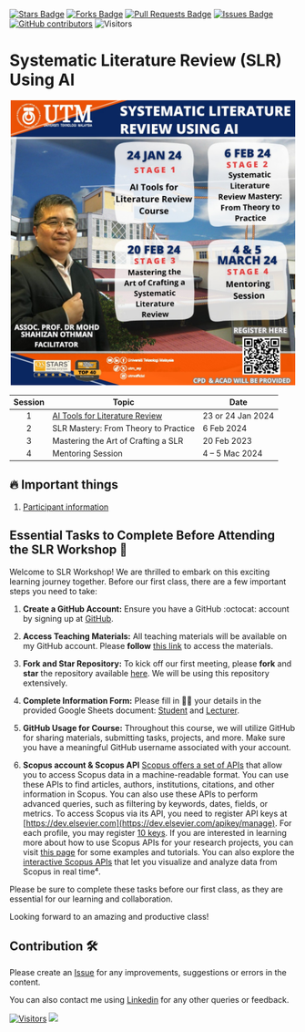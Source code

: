 <a href="https://github.com/drshahizan/SLR-FC/stargazers"><img src="https://img.shields.io/github/stars/drshahizan/SLR-FC" alt="Stars Badge"/></a>
<a href="https://github.com/drshahizan/SLR-FC/network/members"><img src="https://img.shields.io/github/forks/drshahizan/SLR-FC" alt="Forks Badge"/></a>
<a href="https://github.com/drshahizan/SLR-FC"><img src="https://img.shields.io/github/issues-pr/drshahizan/SLR-FC" alt="Pull Requests Badge"/></a>
<a href="https://github.com/drshahizan/SLR-FC/issues"><img src="https://img.shields.io/github/issues/drshahizan/SLR-FC" alt="Issues Badge"/></a>
<a href="https://github.com/drshahizan/SLR-FC/graphs/contributors"><img alt="GitHub contributors" src="https://img.shields.io/github/contributors/drshahizan/SLR-FC?color=2b9348"></a>
![Visitors](https://api.visitorbadge.io/api/visitors?path=https%3A%2F%2Fgithub.com%2Fdrshahizan%2FSLR-FC&labelColor=%23d9e3f0&countColor=%23697689&style=flat)

# Systematic Literature Review (SLR) Using AI

<p align="center">
<img src="/images/all%20slr.jpeg"  height="500" />
</p>

| Session | Topic                                                    | Date                                | 
|:---------:|----------------------------------------------------------|-------------------------------------|
| 1       | [AI Tools for Literature Review](./materials/session1.md) | 23 or 24 Jan 2024                   | 
| 2       | SLR Mastery: From Theory to Practice                     | 6 Feb 2024                    | 
| 3       | Mastering the Art of Crafting a SLR    | 20 Feb 2023                  | 
| 4       | Mentoring Session                                       | 4 – 5 Mac 2024  | 

## 🔥 Important things
1. [Participant information](./materials/participant.md)


## Essential Tasks to Complete Before Attending the SLR Workshop 🚀
Welcome to SLR Workshop! We are thrilled to embark on this exciting learning journey together. Before our first class, there are a few important steps you need to take:

1. **Create a GitHub Account:**
   Ensure you have a GitHub :octocat: account by signing up at [GitHub](https://github.com/login).

2. **Access Teaching Materials:**
   All teaching materials will be available on my GitHub account. Please **follow** [this link](https://github.com/drshahizan) to access the materials.

3. **Fork and Star Repository:**
   To kick off our first meeting, please **fork** and **star** the repository available [here](https://github.com/drshahizan/SLR-FC). We will be using this repository extensively.

4. **Complete Information Form:**
   Please fill in 🧑‍💻 your details in the provided Google Sheets document: [Student](https://docs.google.com/spreadsheets/d/1O8WQF5og-kMD-ITbdSuULYJsoF2bqt8xpizaTeMuYpc/edit#gid=1885871540) and [Lecturer](https://docs.google.com/spreadsheets/d/1O8WQF5og-kMD-ITbdSuULYJsoF2bqt8xpizaTeMuYpc/edit#gid=905650697).

5. **GitHub Usage for Course:**
   Throughout this course, we will utilize GitHub for sharing materials, submitting tasks, projects, and more. Make sure you have a meaningful GitHub username associated with your account.
6. **Scopus account & Scopus API**
[Scopus offers a set of APIs](https://dev.elsevier.com/sc_apis.html) that allow you to access Scopus data in a machine-readable format. You can use these APIs to find articles, authors, institutions, citations, and other information in Scopus. You can also use these APIs to perform advanced queries, such as filtering by keywords, dates, fields, or metrics. To access Scopus via its API, you need to register API keys at [https://dev.elsevier.com](https://dev.elsevier.com/apikey/manage). For each profile, you may register [10 keys](https://dev.elsevier.com/documentation/ScopusSearchAPI.wadl). If you are interested in learning more about how to use Scopus APIs for your research projects, you can visit [this page](https://blog.scopus.com/posts/accelerate-academic-research-using-scopus-apis) for some examples and tutorials. You can also explore the [interactive Scopus APIs](https://pybliometrics.readthedocs.io/en/latest/access.html) that let you visualize and analyze data from Scopus in real time⁴.

Please be sure to complete these tasks before our first class, as they are essential for our learning and collaboration.

Looking forward to an amazing and productive class!


## Contribution 🛠️
Please create an [Issue](https://github.com/drshahizan/SLR-FC/issues) for any improvements, suggestions or errors in the content.

You can also contact me using [Linkedin](https://www.linkedin.com/in/drshahizan/) for any other queries or feedback.

[![Visitors](https://api.visitorbadge.io/api/visitors?path=https%3A%2F%2Fgithub.com%2Fdrshahizan&labelColor=%23697689&countColor=%23555555&style=plastic)](https://visitorbadge.io/status?path=https%3A%2F%2Fgithub.com%2Fdrshahizan)
![](https://hit.yhype.me/github/profile?user_id=81284918)


